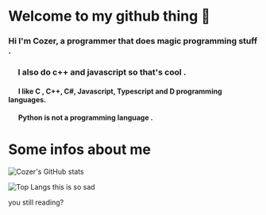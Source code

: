 <h1>Welcome to my github thing 👋</h1>
    <h3> Hi I'm Cozer, a programmer that does magic programming stuff . </h3>
    <h3> &nbsp;&nbsp;&nbsp;&nbsp; I also do c++ and javascript so that's cool . </h3>
    <h4> &nbsp;&nbsp;&nbsp;&nbsp;&nbsp; I like C , C++, C#, Javascript, Typescript and D programming languages. </h4>
    <h4> &nbsp;&nbsp;&nbsp;&nbsp;&nbsp; Python is not a programming language . </h4>
    
<h1>Some infos about me</h1>

![Cozer's GitHub stats](https://github-readme-stats.vercel.app/api?username=cozerCode&show_icons=true&theme=radical)

![Top Langs](https://github-readme-stats.vercel.app/api/top-langs/?username=cozerCode) this is so sad

you still reading?
